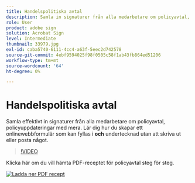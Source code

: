 ```yaml
---
title: Handelspolitiska avtal
description: Samla in signaturer från alla medarbetare om policyavtal, uppdateringar med mera
role: User
product: adobe sign
solution: Acrobat Sign
level: Intermediate
thumbnail: 33979.jpg
exl-id: caba5740-6111-4cc4-a63f-5eec2d742578
source-git-commit: 4ebf9594025f98f0505c58f1ab43fb864ed51206
workflow-type: tm+mt
source-wordcount: '64'
ht-degree: 0%

---
```


# Handelspolitiska avtal

Samla effektivt in signaturer från alla medarbetare om policyavtal, policyuppdateringar med mera. Lär dig hur du skapar ett onlinewebbformulär som kan fyllas i **och** undertecknad utan att skriva ut eller posta något.

>[!VIDEO](https://video.tv.adobe.com/v/33979?quality=12&learn=on&hidetitle=true)

Klicka här om du vill hämta PDF-receptet för policyavtal steg för steg.

[![Ladda ner PDF recept](../assets/acrobat_PDF_96.png)](../assets/adobe-sign_set_up_a_web_form_use_case.pdf)
